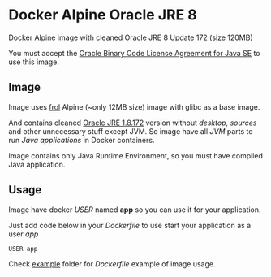 # Docker Alpine Oracle JRE 8
Docker Alpine image with cleaned Oracle JRE 8 Update 172 (size 120MB)

You must accept the [Oracle Binary Code License Agreement for Java SE](http://www.oracle.com/technetwork/java/javase/terms/license/index.html) to use this image.

## Image
Image uses [frol](https://github.com/frol/docker-alpine-glibc) Alpine (~only 12MB size) image with glibc as a base image.

And contains cleaned [Oracle JRE 1.8.172](http://www.oracle.com/technetwork/java/javase/downloads/jre8-downloads-2133155.html) version without *desktop, sources* and other unnecessary stuff except JVM. So image have all *JVM* parts to run *Java applications* in Docker containers.

Image contains only Java Runtime Environment, so you must have compiled Java application.

## Usage
Image have docker *USER* named **app** so you can use it for your application.

Just add code below in your *Dockerfile* to use start your application as a user *app*
```
USER app
```

Check [example](https://github.com/GoodforGod/docker-alpine-jre8-oracle/tree/master/example) folder for *Dockerfile* example of image usage.

